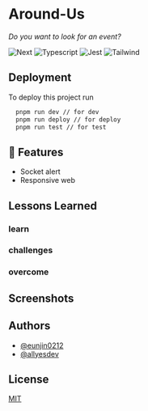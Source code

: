 
# Around-Us

_Do you want to look for an event?_

![Next](https://img.shields.io/npm/v/next?style=flat-square&logo=Next.js&logoColor=white&label=Next&labelColor=black&color=555555) ![Typescript](https://img.shields.io/npm/v/typescript?style=flat-square&logo=TypeScript&logoColor=white&label=Typescript&labelColor=3178C6&color=555555) ![Jest](https://img.shields.io/npm/v/jest?style=flat-square&logo=jest&logoColor=FFFFFF&label=Jest&labelColor=99425B&color=555555) ![Tailwind](https://img.shields.io/badge/tailwindcss-0F172A?&logo=tailwindcss)

## Deployment

To deploy this project run

```bash
  pnpm run dev // for dev
  pnpm run deploy // for deploy
  pnpm run test // for test
```

## 🌱 Features

- Socket alert
- Responsive web

## Lessons Learned

### learn

### challenges

### overcome

## Screenshots

## Authors

- [@eunjin0212](https://www.github.com/eunjin0212)
- [@allyesdev](https://github.com/allyesdev)

## License

[MIT](https://choosealicense.com/licenses/mit/)
